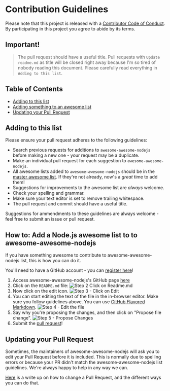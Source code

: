 # Contribution Guidelines

Please note that this project is released with a [Contributor Code of Conduct](code-of-conduct.md). By participating in this project you agree to abide by its terms.


## Important!
> The pull request should have a useful title. Pull requests with `Update readme.md` as title will be closed right away because I'm so tired of nobody reading this document. Please carefully read everything in `Adding to this list`.

## Table of Contents

- [Adding to this list](#adding-to-this-list)
- [Adding something to an awesome list](#adding-something-to-an-awesome-list)
- [Updating your Pull Request](#updating-your-pull-request)

## Adding to this list

Please ensure your pull request adheres to the following guidelines:

- Search previous requests for additions to `awesome-awesome-nodejs` before making a new one - your request may be a duplicate.
- Make an individual pull request for each suggestion to `awesome-awesome-nodejs`.
- All awesome lists added to `awesome-awesome-nodejs` should be in the [master awesome list](https://github.com/sindresorhus/awesome). If they're not already, now's a *great* time to add them!
- Suggestions for improvements to the awesome list are _always_ welcome.
- Check your spelling and grammar.
- Make sure your text editor is set to remove trailing whitespace.
- The pull request and commit should have a useful title.

Suggestions for ammendments to these guidelines are always welcome - feel free to submit an issue or pull request.

## How to: Add a Node.js awesome list to to awesome-awesome-nodejs

If you have something awesome to contribute to awesome-awesome-nodejs list, this is how you can do it.

You'll need to have a GitHub account - you can [register here](https://github.com/join)!

1. Access awesome-awesome-nodejs's GitHub page [here](https://github.com/bnb/awesome-awesome-nodejs)
2. Click on the `README.md` file: ![Step 2 Click on Readme.md](https://cloud.githubusercontent.com/assets/170270/9402920/53a7e3ea-480c-11e5-9d81-aecf64be55eb.png)
3. Now click on the edit icon. ![Step 3 - Click on Edit](https://cloud.githubusercontent.com/assets/170270/9402927/6506af22-480c-11e5-8c18-7ea823530099.png)
4. You can start editing the text of the file in the in-browser editor. Make sure you follow guidelines above. You can use [GitHub Flavored Markdown](https://help.github.com/articles/github-flavored-markdown/). ![Step 4 - Edit the file](https://cloud.githubusercontent.com/assets/170270/9402932/7301c3a0-480c-11e5-81f5-7e343b71674f.png)
5. Say why you're proposing the changes, and then click on "Propose file change". ![Step 5 - Propose Changes](https://cloud.githubusercontent.com/assets/170270/9402937/7dd0652a-480c-11e5-9138-bd14244593d5.png)
6. Submit the [pull request](https://help.github.com/articles/using-pull-requests/)!

## Updating your Pull Request

Sometimes, the maintainers of awesome-awesome-nodejs will ask you to edit your Pull Request before it is included. This is normally due to spelling errors or because your PR didn't match the awesome-awesome-nodejs list guidelines. We're always happy to help in any way we can.

[Here](https://github.com/RichardLitt/docs/blob/master/amending-a-commit-guide.md) is a write up on how to change a Pull Request, and the different ways you can do that.
